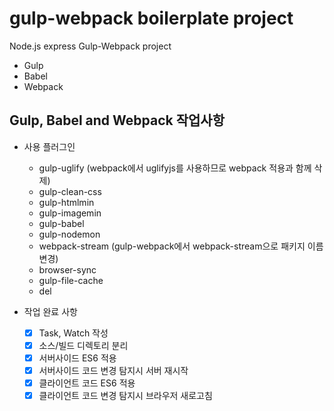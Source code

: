 # gulp-webpack boilerplate project
Node.js express Gulp-Webpack project

- Gulp
- Babel
- Webpack

## Gulp, Babel and Webpack 작업사항

- 사용 플러그인 
  - gulp-uglify (webpack에서 uglifyjs를 사용하므로 webpack 적용과 함께 삭제)
  - gulp-clean-css
  - gulp-htmlmin
  - gulp-imagemin
  - gulp-babel
  - gulp-nodemon
  - webpack-stream (gulp-webpack에서 webpack-stream으로 패키지 이름변경)
  - browser-sync
  - gulp-file-cache
  - del
    
- 작업 완료 사항
  - [x] Task, Watch 작성
  - [x] 소스/빌드 디렉토리 분리
  - [x] 서버사이드 ES6 적용
  - [x] 서버사이드 코드 변경 탐지시 서버 재시작
  - [x] 클라이언트 코드 ES6 적용
  - [x] 클라이언트 코드 변경 탐지시 브라우저 새로고침
